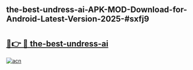 ## the-best-undress-ai-APK-MOD-Download-for-Android-Latest-Version-2025-#sxfj9

# <h2><a href="https://bedroomkl.my?title=the-best-undress-ai&ref=20M">🔗👉 🔴 the-best-undress-ai</a></h2>

[![acn](https://github.com/user-attachments/assets/0f9c940e-d8b0-45ae-aac7-cd30a18b3e1c)](https://bedroomkl.my?title=the-best-undress-ai&ref=20M)


